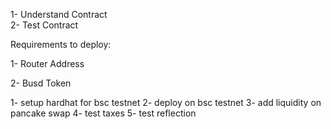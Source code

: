 1- Understand Contract <br>
2- Test Contract

Requirements to deploy: 

1- Router Address

2- Busd Token

1- setup hardhat for bsc testnet
2- deploy on bsc testnet
3- add liquidity on pancake swap
4- test taxes
5- test reflection
